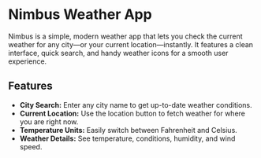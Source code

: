# Nimbus Weather App

Nimbus is a simple, modern weather app that lets you check the current weather for any city—or your current location—instantly. It features a clean interface, quick search, and handy weather icons for a smooth user experience.

## Features

- **City Search:** Enter any city name to get up-to-date weather conditions.
- **Current Location:** Use the location button to fetch weather for where you are right now.
- **Temperature Units:** Easily switch between Fahrenheit and Celsius.
- **Weather Details:** See temperature, conditions, humidity, and wind speed.